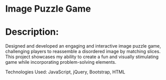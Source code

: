 # Image Puzzle Game

# Description:
Designed and developed an engaging and interactive image puzzle game, challenging players to reassemble a disordered image by matching slices. This project showcases my ability to create a fun and visually stimulating game while incorporating problem-solving elements.

Technologies Used: JavaScript, jQuery, Bootstrap, HTML
